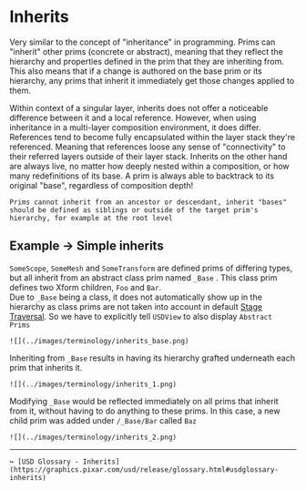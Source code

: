 # Inherits

 Very similar to the concept of "inheritance" in programming. Prims can "inherit" other prims (concrete or abstract), meaning that they reflect the hierarchy and properties defined in the prim that they are inheriting from. This also means that if a change is authored on the base prim or its hierarchy, any prims that inherit it immediately get those changes applied to them.

Within context of a singular layer, inherits does not offer a noticeable difference between it and a local reference. However, when using inheritance in a multi-layer composition environment, it does differ. References tend to become fully encapsulated within the layer stack they're referenced. Meaning that references loose any sense of "connectivity" to their referred layers outside of their layer stack. Inherits on the other hand are always live, no matter how deeply nested within a composition, or how many redefinitions of its base. A prim is always able to backtrack to its original "base", regardless of composition depth!

```admonish warning title=""
Prims cannot inherit from an ancestor or descendant, inherit "bases" should be defined as siblings or outside of the target prim's hierarchy, for example at the root level
```

## Example → Simple inherits

`SomeScope`, `SomeMesh` and `SomeTransform` are defined prims of differing types, but all inherit from an abstract class prim named `_Base` . This class prim defines two Xform children, `Foo`  and `Bar`.  
Due to `_Base` being a class, it does not automatically show up in the hierarchy as class prims are not taken into account in default [Stage Traversal](./stage_traversal.md). So we have to explicitly tell `USDView` to also display `Abstract Prims`

~~~admonish example title="Definition of `_Base`"
![](../images/terminology/inherits_base.png)
~~~

Inheriting from `_Base` results in having its hierarchy grafted underneath each prim that inherits it.

```admonish example title="Simple inherits"
![](../images/terminology/inherits_1.png)
```

Modifying `_Base` would be reflected immediately on all prims that inherit from it, without having to do anything to these prims. In this case, a new child prim was added under `/_Base/Bar` called `Baz`

~~~admonish example title="Modified `_base`"
![](../images/terminology/inherits_2.png)
~~~

---

```admonish note title=""
↪ [USD Glossary - Inherits](https://graphics.pixar.com/usd/release/glossary.html#usdglossary-inherits)
```